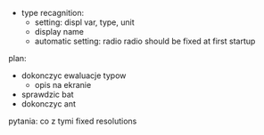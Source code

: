 - type recagnition:
	- setting: displ var, type, unit 
	- display name
	- automatic setting: radio 
radio should be fixed at first startup 

plan:
- dokonczyc ewaluacje typow
	- opis na ekranie
- sprawdzic bat
- dokonczyc ant

pytania: co z tymi fixed resolutions